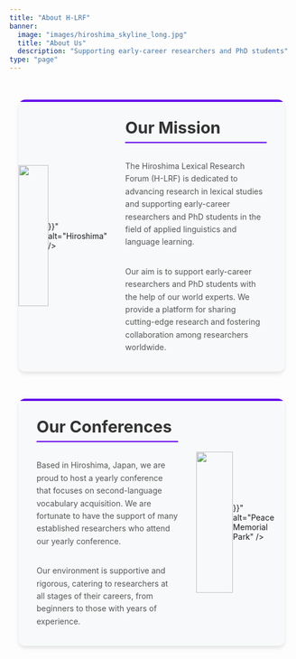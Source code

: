 ```yaml
---
title: "About H-LRF"
banner:
  image: "images/hiroshima_skyline_long.jpg"
  title: "About Us"
  description: "Supporting early-career researchers and PhD students"
type: "page"
---
```


<div class="about-content">

<section class="card-section left-image">
  <div class="card-container">
    <div class="card-image">
      <img src="{{< relurl "images/hiroshima.png" >}}" alt="Hiroshima" />
    </div>
    <div class="card-text">
      <h2>Our Mission</h2>
      <p>The Hiroshima Lexical Research Forum (H-LRF) is dedicated to advancing research in lexical studies and supporting early-career researchers and PhD students in the field of applied linguistics and language learning.</p>
      <p>Our aim is to support early-career researchers and PhD students with the help of our world experts. We provide a platform for sharing cutting-edge research and fostering collaboration among researchers worldwide.</p>
    </div>
  </div>
</section>

<section class="card-section right-image">
  <div class="card-container">
      <div class="card-image">
      <img src="{{< relurl "images/atomic_domb.jpg" >}}" alt="Peace Memorial Park" />
    </div>
    <div class="card-text">
      <h2>Our Conferences</h2>
      <p>Based in Hiroshima, Japan, we are proud to host a yearly conference that focuses on second-language vocabulary acquisition. We are fortunate to have the support of many established researchers who attend our yearly conference.</p>
      <p>Our environment is supportive and rigorous, catering to researchers at all stages of their careers, from beginners to those with years of experience.</p>
    </div>
  </div>
</section>

</div>

<style>
.about-content {
  max-width: 100%;
  margin: 0 auto;
}

.card-section {
  margin: 3rem 0;
  padding: 0 1rem;
}

.card-container {
  display: flex;
  align-items: stretch;
  gap: 0;
  max-width: 1400px;
  margin: 0 auto;
  background: #f8f9fa;
  border-radius: 12px;
  box-shadow: 0 4px 6px rgba(0, 0, 0, 0.1);
  overflow: hidden;
  position: relative;
}

/* Colored bar at top of card */
.card-container::before {
  content: '';
  position: absolute;
  top: 0;
  left: 0;
  right: 0;
  height: 4px;
  background: rgb(98, 0, 234);
  z-index: 1;
}

.card-image {
  flex: 0 0 33.333%;
  display: flex;
  align-items: center;
}

.card-image img {
  width: 100%;
  height: 250px;
  object-fit: cover;
}

.card-text {
  flex: 1;
  padding: 2rem;
  display: flex;
  flex-direction: column;
  justify-content: center;
}

.card-text h2 {
  margin-top: 0;
  margin-bottom: 1rem;
  color: #333;
  font-size: 1.8rem;
  padding-bottom: 0.5rem;
  border-bottom: 2px solid rgb(98, 0, 234);
  display: inline-block;
}

.card-text p {
  margin-bottom: 1rem;
  line-height: 1.6;
  color: #555;
}

.card-text p:last-child {
  margin-bottom: 0;
}

/* Right image layout */
.right-image .card-container {
  flex-direction: row-reverse;
}

/* Responsive design */
@media (max-width: 1024px) {
  .card-container {
    max-width: 1200px;
  }
}

@media (max-width: 768px) {
  .card-container,
  .right-image .card-container {
    flex-direction: column;
    text-align: center;
  }

  .card-image {
    flex: none;
    width: 100%;
  }

  .card-image img {
    height: 200px;
  }

  .card-text {
    padding: 1.5rem;
  }
}
</style>
